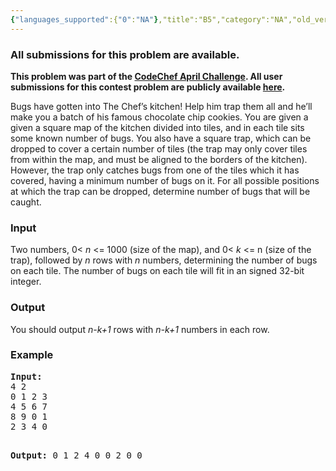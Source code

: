 ```yaml
---
{"languages_supported":{"0":"NA"},"title":"B5","category":"NA","old_version":true,"problem_code":"B5","tags":{"0":"NA"},"layout":"problem"}
---
```


<h3> All submissions for this problem are available. </h3>
<p><b>This problem was part of the <a href="http://www.codechef.com/APRIL09/">CodeChef April Challenge</a>.  All user submissions for this contest problem are publicly available <a href="http://www.codechef.com/APRIL09/status/B5/">here</a>.</b></p>
<p>Bugs have gotten into The Chef&#8217;s kitchen!  Help him trap them all and he&#8217;ll make you a batch of his famous chocolate chip cookies.  You are given a given a square map of the kitchen divided into tiles, and in each tile sits some known number of bugs.  You also have a square trap, which can be dropped to cover a certain number of tiles (the trap may only cover tiles from within the map, and must be aligned to the borders of the kitchen). However, the trap only catches bugs from one of the tiles which it has covered, having a minimum number of bugs on it. For all possible positions at which the trap can be dropped, determine number of bugs that will be caught.</p>
<h3>Input</h3>
<p>Two numbers, 0&lt; <var> n </var> &lt;= 1000 (size of the map), and 0&lt; <var>k</var> &lt;= n (size of the trap), followed by <var>n</var> rows with <var>n</var> numbers, determining the number of bugs on each tile.  The number of bugs on each tile will fit in an signed 32-bit integer.</p>
<h3>Output</h3>
<p>You should output <var>n-k+1</var> rows with <var>n-k+1</var> numbers in each row. </p>
<h3>Example</h3>
<pre>
<b>Input:</b>
4 2
0 1 2 3
4 5 6 7
8 9 0 1
2 3 4 0

<b>Output:</b>
0 1 2
4 0 0
2 0 0
</pre>    